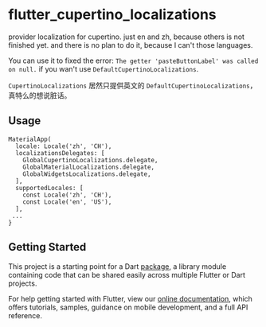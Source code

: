 # flutter_cupertino_localizations

provider localization for cupertino.
just en and zh, because others is not finished yet.
and there is no plan to do it, because I can't those languages.

You can use it to fixed the error:
```The getter 'pasteButtonLabel' was called on null.```
if you wan't use ```DefaultCupertinoLocalizations```.


```CupertinoLocalizations``` 居然只提供英文的 ```DefaultCupertinoLocalizations```，真特么的想说脏话。

## Usage
```
MaterialApp(
  locale: Locale('zh', 'CH'),
  localizationsDelegates: [
    GlobalCupertinoLocalizations.delegate,
    GlobalMaterialLocalizations.delegate,
    GlobalWidgetsLocalizations.delegate,
  ],
  supportedLocales: [
    const Locale('zh', 'CH'),
    const Locale('en', 'US'),
  ],
 ...
}
```

## Getting Started

This project is a starting point for a Dart
[package](https://flutter.io/developing-packages/),
a library module containing code that can be shared easily across
multiple Flutter or Dart projects.

For help getting started with Flutter, view our
[online documentation](https://flutter.io/docs), which offers tutorials,
samples, guidance on mobile development, and a full API reference.
